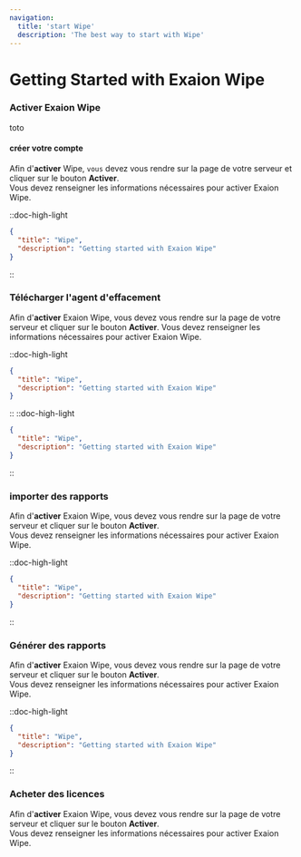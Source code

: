 ```yaml
---
navigation:
  title: 'start Wipe'
  description: 'The best way to start with Wipe'
---
```






# Getting Started with Exaion Wipe

### Activer Exaion Wipe

toto
#### créer votre compte 
Afin d'**activer** Wipe, `vous` devez vous rendre sur la page de votre serveur et cliquer sur le bouton **Activer**.
<br>Vous devez renseigner les informations nécessaires pour activer Exaion Wipe. 

::doc-high-light
```json [nuxt.config.ts]
{
  "title": "Wipe",
  "description": "Getting started with Exaion Wipe"
}
```
::



### Télécharger l'agent d'effacement

Afin d'**activer** Exaion Wipe, vous devez vous rendre sur la page de votre serveur et cliquer sur le bouton **Activer**.
 Vous devez renseigner les informations nécessaires pour activer Exaion Wipe.



::doc-high-light
```json
{
  "title": "Wipe",
  "description": "Getting started with Exaion Wipe"
}
```
::
::doc-high-light
```json
{
  "title": "Wipe",
  "description": "Getting started with Exaion Wipe"
}
```
::
### importer des rapports
Afin d'**activer** Exaion Wipe, vous devez vous rendre sur la page de votre serveur et cliquer sur le bouton **Activer**.
<br>Vous devez renseigner les informations nécessaires pour activer Exaion Wipe.

::doc-high-light
```json
{
  "title": "Wipe",
  "description": "Getting started with Exaion Wipe"
}
```
::

### Générer des rapports

Afin d'**activer** Exaion Wipe, vous devez vous rendre sur la page de votre serveur et cliquer sur le bouton **Activer**.
<br>Vous devez renseigner les informations nécessaires pour activer Exaion Wipe.



::doc-high-light
```json
{
  "title": "Wipe",
  "description": "Getting started with Exaion Wipe"
}
```
::

### Acheter des licences

Afin d'**activer** Exaion Wipe, vous devez vous rendre sur la page de votre serveur et cliquer sur le bouton **Activer**.
<br>Vous devez renseigner les informations nécessaires pour activer Exaion Wipe.




